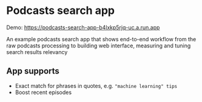 # Podcasts search app

Demo: https://podcasts-search-app-b4lxkp5rjq-uc.a.run.app

An example podcasts search app that shows end-to-end workflow from the raw podcasts processing to
building web interface, measuring and tuning search results relevancy

## App supports

- Exact match for phrases in quotes, e.g. `"machine learning" tips`
- Boost recent episodes